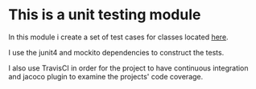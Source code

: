 # This is a unit testing module

In this module i create a set of test cases for classes located [here](./src/main/java).

I use the junit4 and mockito dependencies to construct the tests. 

I also use TravisCI in order for the project to have continuous integration and jacoco plugin to examine the projects' code coverage.
